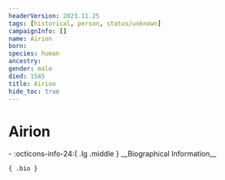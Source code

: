 ```yaml
---
headerVersion: 2023.11.25
tags: [historical, person, status/unknown]
campaignInfo: []
name: Airion
born:
species: human
ancestry:
gender: male
died: 1545
title: Airion
hide_toc: true
---
```

# Airion
<div class="grid cards ext-narrow-margin ext-one-column" markdown>
- :octicons-info-24:{ .lg .middle } __Biographical Information__

    { .bio }

</div>


